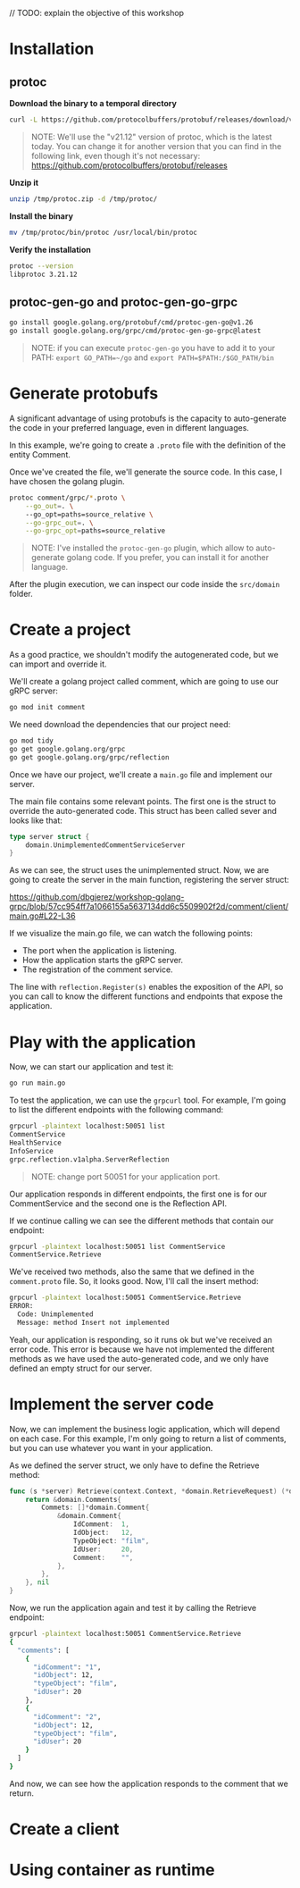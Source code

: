 // TODO: explain the objective of this workshop

# Installation

## protoc

**Download the binary to a temporal directory**

```bash
curl -L https://github.com/protocolbuffers/protobuf/releases/download/v21.12/protoc-21.12-linux-x86_64.zip -o /tmp/protoc.zip
```

> NOTE: We'll use the "v21.12" version of protoc, which is the latest today. You can change it for another version that you can find in the following link, even though it's not necessary: https://github.com/protocolbuffers/protobuf/releases

**Unzip it**
```bash
unzip /tmp/protoc.zip -d /tmp/protoc/
```

**Install the binary**

```bash
mv /tmp/protoc/bin/protoc /usr/local/bin/protoc
```

**Verify the installation**

```bash
protoc --version
libprotoc 3.21.12
```

## protoc-gen-go and protoc-gen-go-grpc

```zsh
go install google.golang.org/protobuf/cmd/protoc-gen-go@v1.26
go install google.golang.org/grpc/cmd/protoc-gen-go-grpc@latest
```

> NOTE: if you can execute ```protoc-gen-go``` you have to add it to your PATH: ```export GO_PATH=~/go``` and ```export PATH=$PATH:/$GO_PATH/bin```

# Generate protobufs

A significant advantage of using protobufs is the capacity to auto-generate the code in your preferred language, even in different languages. 

In this example, we're going to create a ```.proto``` file with the definition of the entity Comment. 

Once we've created the file, we'll generate the source code. In this case, I have chosen the golang plugin.

```zsh
protoc comment/grpc/*.proto \
    --go_out=. \                
    --go_opt=paths=source_relative \
    --go-grpc_out=. \
    --go-grpc_opt=paths=source_relative
```

> NOTE: I've installed the ```protoc-gen-go``` plugin, which allow to auto-generate golang code. If you prefer, you can install it for another language.

After the plugin execution, we can inspect our code inside the ```src/domain``` folder.

# Create a project

As a good practice, we shouldn't modify the autogenerated code, but we can import and override it.

We'll create a golang project called comment, which are going to use our gRPC server:

```bash
go mod init comment
```

We need download the dependencies that our project need:

```bash
go mod tidy
go get google.golang.org/grpc
go get google.golang.org/grpc/reflection
```

Once we have our project, we'll create a ```main.go``` file and implement our server. 

The main file contains some relevant points. The first one is the struct to override the auto-generated code. This struct has been called sever and looks like that: 

```go
type server struct {
    domain.UnimplementedCommentServiceServer
}
```

As we can see, the struct uses the unimplemented struct. Now, we are going to create the server in the main function, registering the server struct:

https://github.com/dbgjerez/workshop-golang-grpc/blob/57cc954ff7a1066155a5637134dd6c5509902f2d/comment/client/main.go#L22-L36

If we visualize the main.go file, we can watch the following points:
* The port when the application is listening.
* How the application starts the gRPC server.
* The registration of the comment service. 

The line with ```reflection.Register(s)``` enables the exposition of the API, so you can call to know the different functions and endpoints that expose the application.

# Play with the application

Now, we can start our application and test it:

```bash
go run main.go
```

To test the application, we can use the ```grpcurl``` tool. For example, I'm going to list the different endpoints with the following command:

```bash
grpcurl -plaintext localhost:50051 list
CommentService
HealthService
InfoService
grpc.reflection.v1alpha.ServerReflection
```

> NOTE: change port 50051 for your application port. 

Our application responds in different endpoints, the first one is for our CommentService and the second one is the Reflection API.

If we continue calling we can see the different methods that contain our endpoint:

```bash
grpcurl -plaintext localhost:50051 list CommentService  
CommentService.Retrieve
```

We've received two methods, also the same that we defined in the ```comment.proto``` file. So, it looks good. Now, I'll call the insert method:

```bash
grpcurl -plaintext localhost:50051 CommentService.Retrieve 
ERROR:
  Code: Unimplemented
  Message: method Insert not implemented
```

Yeah, our application is responding, so it runs ok but we've received an error code. This error is because we have not implemented the different methods as we have used the auto-generated code, and we only have defined an empty struct for our server.

# Implement the server code
Now, we can implement the business logic application, which will depend on each case. For this example, I'm only going to return a list of comments, but you can use whatever you want in your application.

As we defined the server struct, we only have to define the Retrieve method:

```go
func (s *server) Retrieve(context.Context, *domain.RetrieveRequest) (*domain.Comments, error) {
    return &domain.Comments{
        Commets: []*domain.Comment{
            &domain.Comment{
                IdComment:  1,
                IdObject:   12,
                TypeObject: "film",
                IdUser:     20,
                Comment:    "",
            },
        },
    }, nil
}
```

Now, we run the application again and test it by calling the Retrieve endpoint:

```bash
grpcurl -plaintext localhost:50051 CommentService.Retrieve
{
  "comments": [
    {
      "idComment": "1",
      "idObject": 12,
      "typeObject": "film",
      "idUser": 20
    },
    {
      "idComment": "2",
      "idObject": 12,
      "typeObject": "film",
      "idUser": 20
    }
  ]
}
```

And now, we can see how the application responds to the comment that we return.

# Create a client

# Using container as runtime
